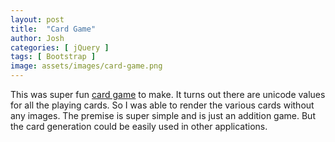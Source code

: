```yaml
---
layout: post
title:  "Card Game"
author: Josh
categories: [ jQuery ]
tags: [ Bootstrap ]
image: assets/images/card-game.png
---
```


This was super fun [card game](thejoshdean.com/citc-2375/lab6/) to make. It turns out there are unicode values for all the playing cards. So I was able to render the various cards without any images. The premise is super simple and is just an addition game. But the card generation could be easily used in other applications.

